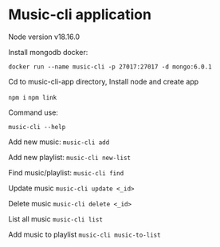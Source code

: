 # Music-cli application
Node version
v18.16.0

Install mongodb docker:

`docker run --name music-cli -p 27017:27017 -d mongo:6.0.1`

Cd to music-cli-app directory,
Install node and create app

`npm i`
`npm link`

Command use:

`music-cli --help`

Add new music:          `music-cli add`

Add new playlist:       `music-cli new-list`

Find music/playlist:    `music-cli find`

Update music            `music-cli update <_id>`

Delete music            `music-cli delete <_id>`

List all music          `music-cli list`

Add music to playlist   `music-cli music-to-list`
